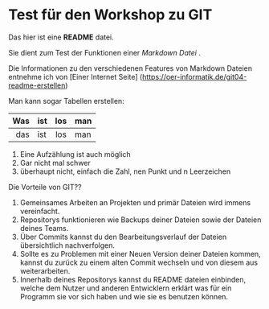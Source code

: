 # Test für den Workshop zu GIT

Das hier ist eine **README** datei. 

Sie dient zum Test der Funktionen einer _Markdown Datei_ .

Die Informationen zu den verschiedenen Features von Markdown Dateien entnehme ich von [Einer Internet Seite] (https://oer-informatik.de/git04-readme-erstellen)

Man kann sogar Tabellen erstellen:

| Was | ist | los | man |
|----:|:-----|:------:|-------|
| das | ist | los | man |

1. Eine Aufzählung ist auch möglich
2. Gar nicht mal schwer
3. überhaupt nicht, einfach die Zahl, nen Punkt und n Leerzeichen

Die Vorteile von GIT??

1. Gemeinsames Arbeiten an Projekten und primär Dateien wird immens vereinfacht.
2. Repositorys funktionieren wie Backups deiner Dateien sowie der Dateien deines Teams.
3. Über Commits kannst du den Bearbeitungsverlauf der Dateien übersichtlich nachverfolgen.
4. Sollte es zu Problemen mit einer Neuen Version deiner Dateien kommen, kannst du zurück zu einem alten Commit wechseln und von diesem aus weiterarbeiten.
5. Innerhalb deines Repositorys kannst du README dateien einbinden, welche dem Nutzer und anderen Entwicklern erklärt was für ein Programm sie vor sich haben und wie sie es benutzen können. 